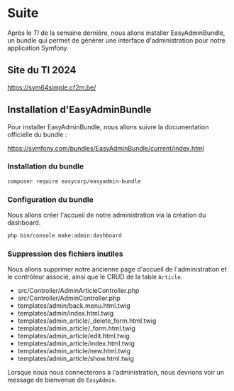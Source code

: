 # Suite

Après le *TI* de la semaine dernière, nous allons installer EasyAdminBundle, un bundle qui permet de générer une interface d'administration pour notre application Symfony.

## Site du TI 2024

https://sym64simple.cf2m.be/

## Installation d'EasyAdminBundle

Pour installer EasyAdminBundle, nous allons suivre la documentation officielle du bundle : 

https://symfony.com/bundles/EasyAdminBundle/current/index.html

### Installation du bundle

```bash
composer require easycorp/easyadmin-bundle
```

### Configuration du bundle

Nous allons créer l'accueil de notre administration via la création du dashboard.

```bash
php bin/console make:admin:dashboard
```

### Suppression des fichiers inutiles

Nous allons supprimer notre ancienne page d'accueil de l'administration et le contrôleur associé, ainsi que le CRUD de la table `Article`.

- src/Controller/AdminArticleController.php
- src/Controller/AdminController.php
- templates/admin/back.menu.html.twig
- templates/admin/index.html.twig
- templates/admin_article/_delete_form.html.twig
- templates/admin_article/_form.html.twig
- templates/admin_article/edit.html.twig
- templates/admin_article/index.html.twig
- templates/admin_article/new.html.twig
- templates/admin_article/show.html.twig

Lorsque nous nous connecterons à l'administration, nous devrions voir un message de bienvenue de `EasyAdmin`.

